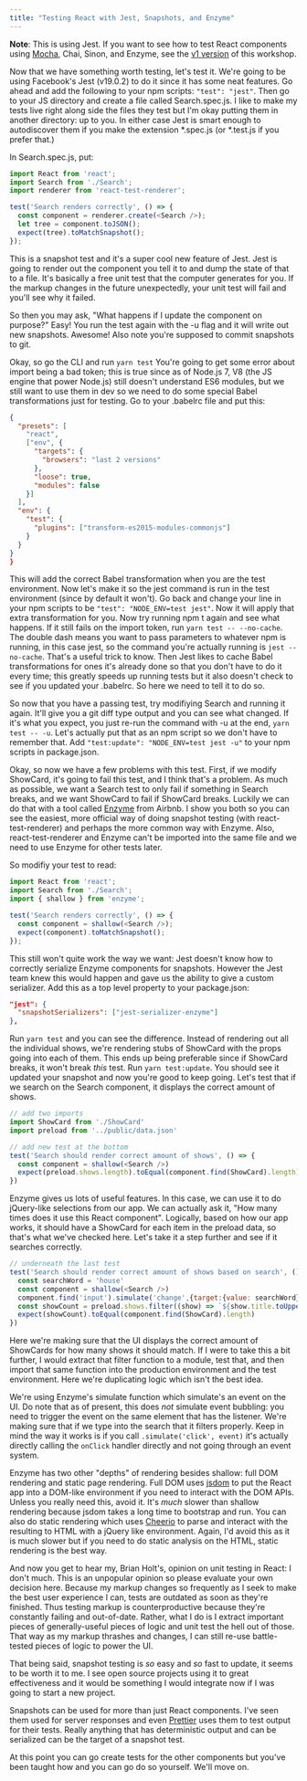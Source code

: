 ```yaml
---
title: "Testing React with Jest, Snapshots, and Enzyme"
---
```


**Note**: This is using Jest. If you want to see how to test React components using [Mocha][mocha], Chai, Sinon, and Enzyme, see the [v1 version][v1] of this workshop.

Now that we have something worth testing, let's test it. We're going to be using Facebook's Jest (v19.0.2) to do it since it has some neat features. Go ahead and add the following to your npm scripts: `"test": "jest"`. Then go to your JS directory and create a file called Search.spec.js. I like to make my tests live right along side the files they test but I'm okay putting them in another directory: up to you. In either case Jest is smart enough to autodiscover them if you make the extension *.spec.js (or *.test.js if you prefer that.)

In Search.spec.js, put:

```javascript
import React from 'react';
import Search from './Search';
import renderer from 'react-test-renderer';

test('Search renders correctly', () => {
  const component = renderer.create(<Search />);
  let tree = component.toJSON();
  expect(tree).toMatchSnapshot();
});
```

This is a snapshot test and it's a super cool new feature of Jest. Jest is going to render out the component you tell it to and dump the state of that to a file. It's basically a free unit test that the computer generates for you. If the markup changes in the future unexpectedly, your unit test will fail and you'll see why it failed.

 So then you may ask, "What happens if I update the component on purpose?" Easy! You run the test again with the -u flag and it will write out new snapshots. Awesome! Also note you're supposed to commit snapshots to git.

 Okay, so go the CLI and run `yarn test` You're going to get some error about import being a bad token; this is true since as of Node.js 7, V8 (the JS engine that power Node.js) still doesn't understand ES6 modules, but we still want to use them in dev so we need to do some special Babel transformations just for testing. Go to your .babelrc file and put this:

```json
{
  "presets": [
    "react",
    ["env", {
      "targets": {
        "browsers": "last 2 versions"
      },
      "loose": true,
      "modules": false
    }]
  ],
  "env": {
    "test": {
      "plugins": ["transform-es2015-modules-commonjs"]
    }
  }
}
}
```

This will add the correct Babel transformation when you are the test environment. Now let's make it so the jest command is run in the test environment (since by default it won't). Go back and change your line in your npm scripts to be `"test": "NODE_ENV=test jest"`. Now it will apply that extra transformation for you. Now try running npm t again and see what happens. If it still fails on the import token, run `yarn test -- --no-cache`. The double dash means you want to pass parameters to whatever npm is running, in this case jest, so the command you're actually running is `jest --no-cache`. That's a useful trick to know. Then Jest likes to cache Babel transformations for ones it's already done so that you don't have to do it every time; this greatly speeds up running tests but it also doesn't check to see if you updated your .babelrc. So here we need to tell it to do so.

So now that you have a passing test, try modifiying Search and running it again. It'll give you a git diff type output and you can see what changed. If it's what you expect, you just re-run the command with -u at the end, `yarn test -- -u`. Let's actually put that as an npm script so we don't have to remember that. Add `"test:update": "NODE_ENV=test jest -u"` to your npm scripts in package.json.

Okay, so now we have a few problems with this test. First, if we modify ShowCard, it's going to fail this test, and I think that's a problem. As much as possible, we want a Search test to only fail if something in Search breaks, and we want ShowCard to fail if ShowCard breaks. Luckily we can do that with a tool called [Enzyme][enzyme] from Airbnb. I show you both so you can see the easiest, more official way of doing snapshot testing (with react-test-renderer) and perhaps the more common way with Enzyme. Also, react-test-renderer and Enzyme can't be imported into the same file and we need to use Enzyme for other tests later.

So modifiy your test to read:

```javascript
import React from 'react';
import Search from './Search';
import { shallow } from 'enzyme';

test('Search renders correctly', () => {
  const component = shallow(<Search />);
  expect(component).toMatchSnapshot();
});
```

This still won't quite work the way we want: Jest doesn't know how to correctly serialize Enzyme components for snapshots. However the Jest team knew this would happen and gave us the ability to give a custom serializer. Add this as a top level property to your package.json:

```json
"jest": {
  "snapshotSerializers": ["jest-serializer-enzyme"]
},
```

Run `yarn test` and you can see the difference. Instead of rendering out all the individual shows, we're rendering stubs of ShowCard with the props going into each of them. This ends up being preferable since if ShowCard breaks, it won't break _this_ test. Run `yarn test:update`. You should see it updated your snapshot and now you're good to keep going. Let's test that if we search on the Search component, it displays the correct amount of shows.

```javascript
// add two imports
import ShowCard from './ShowCard'
import preload from '../public/data.json'

// add new test at the bottom
test('Search should render correct amount of shows', () => {
  const component = shallow(<Search />)
  expect(preload.shows.length).toEqual(component.find(ShowCard).length)
})
```

Enzyme gives us lots of useful features. In this case, we can use it to do jQuery-like selections from our app. We can actually ask it, "How many times does it use this React component". Logically, based on how our app works, it should have a ShowCard for each item in the preload data, so that's what we've checked here. Let's take it a step further and see if it searches correctly.

```javascript
// underneath the last test
test('Search should render correct amount of shows based on search', () => {
  const searchWord = 'house'
  const component = shallow(<Search />)
  component.find('input').simulate('change',{target:{value: searchWord}})
  const showCount = preload.shows.filter((show) => `${show.title.toUpperCase()} ${show.description.toUpperCase()}`.includes(searchWord.toUpperCase())).length
  expect(showCount).toEqual(component.find(ShowCard).length)
})
```

Here we're making sure that the UI displays the correct amount of ShowCards for how many shows it should match. If I were to take this a bit further, I would extract that filter function to a module, test that, and then import that same function into the production environment and the test environment. Here we're duplicating logic which isn't the best idea.

We're using Enzyme's simulate function which simulate's an event on the UI. Do note that as of present, this does _not_ simulate event bubbling: you need to trigger the event on the same element that has the listener. We're making sure that if we type into the search that it filters properly. Keep in mind the way it works is if you call `.simulate('click', event)` it's actually directly calling the `onClick` handler directly and not going through an event system.

Enzyme has two other "depths" of rendering besides shallow: full DOM rendering and static page rendering. Full DOM uses [jsdom][jsdom] to put the React app into a DOM-like environment if you need to interact with the DOM APIs. Unless you really need this, avoid it. It's _much_ slower than shallow rendering because jsdom takes a long time to bootstrap and run. You can also do static rendering which uses [Cheerio][cheerio] to parse and interact with the resulting to HTML with a jQuery like environment. Again, I'd avoid this as it is much slower but if you need to do static analysis on the HTML, static rendering is the best way.

And now you get to hear my, Brian Holt's, opinion on unit testing in React: I don't much. This is an unpopular opinion so please evaluate your own decision here. Because my markup changes so frequently as I seek to make the best user experience I can, tests are outdated as soon as they're finished. Thus testing markup is counterproductive because they're constantly failing and out-of-date. Rather, what I do is I extract important pieces of generally-useful pieces of logic and unit test the hell out of those. That way as my markup thrashes and changes, I can still re-use battle-tested pieces of logic to power the UI.

That being said, snapshot testing is _so_ easy and _so_ fast to update, it seems to be worth it to me. I see open source projects using it to great effectiveness and it would be something I would integrate now if I was going to start a new project.

Snapshots can be used for more than just React components. I've seen them used for server responses and even [Prettier][prettier-tests] uses them to test output for their tests. Really anything that has deterministic output and can be serialized can be the target of a snapshot test.

At this point you can go create tests for the other components but you've been taught how and you can go do so yourself. We'll move on.

[jsdom]: https://github.com/tmpvar/jsdom
[enzyme]: http://airbnb.io/enzyme/index.html
[chai]: http://chaijs.com/
[mocha]: https://mochajs.org/
[cheerio]: https://cheerio.js.org/
[v1]: https://btholt.github.io/complete-intro-to-react-v1/
[prettier-tests]: https://github.com/prettier/prettier/tree/master/tests

